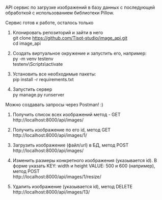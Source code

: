 API сервис по загрузке изображений в базу данных с последующей обработкой с использованием библиотеки Pillow.

Сервис готов к работе, осталось только 
1. Клонировать репозиторий и зайти в него  
git clone https://github.com/Tisot-studio/image_api.git  
cd image_api

2. Создать виртуальное окружение и запустить его, например:  
py -m venv testenv  
testenv\Scripts\activate 

3. Установить все необходимые пакеты:  
pip install -r requirements.txt

4. Запустить сервер  
py manage.py runserver

Можно создавать запросы через Postman! :)

1. Получить список всех изображений метод - GET  
  http://localhost:8000/api/images/

2. Получить изображение по его id, метод GET  
  http://localhost:8000/api/images/1/

3. Загрузить изображение (файл/url) в БД, метод POST
  http://localhost:8000/api/images/
 
4. Изменить размеры конкретного изображения (указывается id). В форме указать KEY: width и height VALUE: 500 и 600 (например), метод POST  
  http://localhost:8000/api/images/1/resize/
  
5. Удалить изображение (указывается id), метод DELETE  
  http://localhost:8000/api/images/13/
